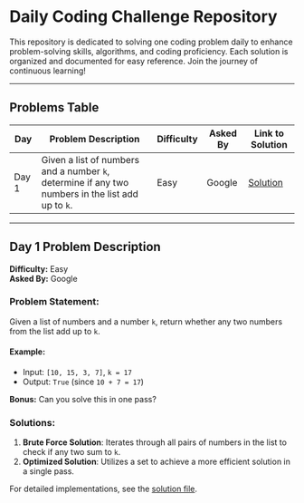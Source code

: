 # Daily Coding Challenge Repository

This repository is dedicated to solving one coding problem daily to enhance problem-solving skills, algorithms, and coding proficiency. Each solution is organized and documented for easy reference. Join the journey of continuous learning!

---

## Problems Table

| Day   | Problem Description                                                                                                 | Difficulty | Asked By | Link to Solution      |
|-------|---------------------------------------------------------------------------------------------------------------------|------------|----------|------------------------|
| Day 1 | Given a list of numbers and a number `k`, determine if any two numbers in the list add up to `k`.                   | Easy       | Google   | [Solution](daily_1.py) |

---

## Day 1 Problem Description

**Difficulty:** Easy  
**Asked By:** Google  

### Problem Statement:
Given a list of numbers and a number `k`, return whether any two numbers from the list add up to `k`.  

#### Example:
- Input: `[10, 15, 3, 7]`, `k = 17`  
- Output: `True` (since `10 + 7 = 17`)  

**Bonus:** Can you solve this in one pass?  

### Solutions:
1. **Brute Force Solution**: Iterates through all pairs of numbers in the list to check if any two sum to `k`.
2. **Optimized Solution**: Utilizes a set to achieve a more efficient solution in a single pass.

For detailed implementations, see the [solution file](daily#1.py).

